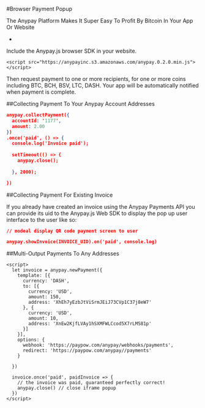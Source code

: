 #Browser Payment Popup

The Anypay Platform Makes It Super Easy To Profit By Bitcoin In Your App Or Website

-

Include the Anypay.js browser SDK in your website.

```
<script src="https://anypayinc.s3.amazonaws.com/anypay.0.2.0.min.js"></script>
```

Then request payment to one or more recipients, for one or more coins including BTC, BCH, BSV, LTC, DASH. Your app will be automatically notified when payment is complete.

##Collecting Payment To Your Anypay Account Addresses

```json
anypay.collectPayment({                                                                                               
  accountId: '1177',                                                                                                  
  amount: 2.00                                                                                                        
})                                                                                                                    
.once('paid', () => {                                                                                                                                                                                                                         
  console.log('Invoice paid');                                                                                        
                                                                                                                       
  setTimeout(() => {                                                                                                                                                                                                                           
    anypay.close();                                                                                                   
                                                                                                                            
  }, 2000);                                                                                                           

})                                                                                                                    
```

##Collecting Payment For Existing Invoice

If you already have created an invoice using the Anypay Payments API you can provide its uid to the Anypay.js Web SDK to display the pop up user interface to the user like so:

```json
// modeal display QR code payment screen to user

anypay.showInvoice(INVOICE_UID).on('paid', console.log)
```

##Multi-Output Payments To Any Addresses

```
<script>
  let invoice = anypay.newPayment({
    template: [{
      currency: 'DASH',
      to: [{
        currency: 'USD',
        amount: 150,
        address: 'XhEh7yEzbJtViSrmJEiJ73CVp1C37j8eW7'
      }, {
        currency: 'USD',
        amount: 10,
        address: 'XnEw2KjfLVAy1hSXMFWLCcod5X7rLM581p'
      }]
    }],
    options: {
      webhook: 'https://paypow.com/anypay/webhooks/payments',
      redirect: 'https://paypow.com/anypay//payments'
    }
  
  })
  
  invoice.once('paid', paidInvoice => {
    // the invoice was paid, guaranteed perfectly correct!
    anypay.close() // close iframe popup
  })
</script>
```